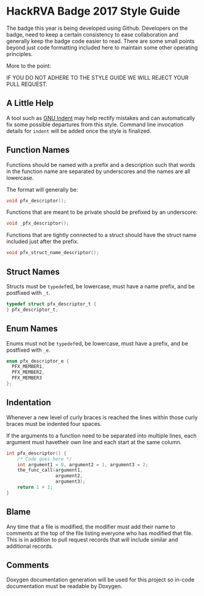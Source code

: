 # HackRVA Badge 2017 Style Guide

The badge this year is being developed using Github. Developers on the badge, 
need to keep a certain consistency to ease collaboration and generally keep the
badge code easier to read. There are some small points beyond just code 
formatting included here to maintain some other operating principles.

More to the point:

IF YOU DO NOT ADHERE TO THE STYLE GUIDE WE WILL REJECT YOUR PULL REQUEST.

## A Little Help

A tool such as [GNU Indent](https://www.gnu.org/software/indent/) may help 
rectify mistakes and can automatically fix some possible departures from this
style. Command line invocation details for `indent` will be added once the
style is finalized.

## Function Names

Functions should be named with a prefix and a description such that words
in the function name are separated by underscores and the names are all
lowercase.

The format will generally be:

```C
void pfx_descriptor();
```

Functions that are meant to be private should be prefixed by an underscore:

```C
void _pfx_descriptor();
```

Functions that are tightly connected to a struct should have the struct name 
included just after the prefix.

```C
void pfx_struct_name_descriptor();
```

## Struct Names

Structs must be `typedef`ed, be lowercase, must have a name prefix, and be 
postfixed with `_t`.

```C
typedef struct pfx_descriptor_t {
} pfx_descriptor_t;
```

## Enum Names

Enums must not be `typedef`ed, be lowercase, must have a prefix, and be 
postfixed with `_e`.

```C
enum pfx_descriptor_e {
  PFX_MEMBER1,
  PFX_MEMBER2,
  PFX_MEMBER3
};
```

## Indentation

Whenever a new level of curly braces is reached the lines within those curly
braces must be indented four spaces.

If the arguments to a function need to be separated into multiple lines, 
each argument must havetheir own line and each start at the same column.

```C
int pfx_descriptor() {
    /* Code goes here */
    int argument1 = 0, argument2 = 1, argument3 = 2;
    the_func_call(argument1,
                  argument2,
                  argument3);
    return 1 + 1;
}
```

## Blame

Any time that a file is modified, the modifier must add their name to comments 
at the top of the file listing everyone who has modified that file. This is
in addition to pull request records that will include similar and additional
records.

## Comments

Doxygen documentation generation will be used for this project so in-code
documentation must be readable by Doxygen.

